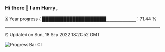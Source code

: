 ### Hi there 👋 I am Harry , 

⏳ Year progress { █████████████████████▁▁▁▁▁▁▁▁▁ } 71.44 %

---

⏰ Updated on Sun, 18 Sep 2022 18:20:52 GMT

![Progress Bar CI](https://github.com/duykhang68/duykhang68/workflows/Progress%20Bar%20CI/badge.svg)
